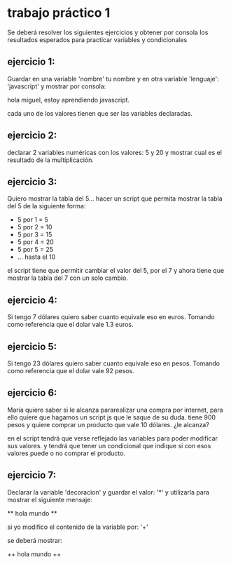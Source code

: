 # trabajo práctico 1

  Se deberá resolver los siguientes ejercicios y obtener por consola los resultados esperados para practicar variables y condicionales
  
## ejercicio 1:

Guardar en una variable 'nombre' tu nombre y en otra variable 'lenguaje': 'javascript' y mostrar por consola:

hola miguel, estoy aprendiendo javascript.

cada uno de los valores tienen que ser las variables declaradas.

## ejercicio 2:

declarar 2 variables numéricas con los valores: 5 y 20 y mostrar cual es el resultado de la multiplicación.

## ejercicio 3:

Quiero mostrar la tabla del 5... hacer un script que permita mostrar la tabla del 5 de la siguiente  forma:

- 5 por 1 = 5
- 5 por 2 = 10
- 5 por 3 = 15
- 5 por 4 = 20
- 5 por 5 = 25
- ... hasta el 10

el script tiene que permitir cambiar el valor del 5, por el 7 y ahora tiene que mostrar la tabla del 7 con un solo cambio.

## ejercicio 4:

Si tengo 7 dólares  quiero saber cuanto equivale eso en euros. Tomando como referencia que el dolar vale 1.3 euros.

## ejercicio 5:

Si tengo 23 dólares  quiero saber cuanto equivale eso en pesos. Tomando como referencia que el dolar vale 92 pesos.

## ejercicio 6:

María quiere saber si le alcanza pararealizar una compra por internet, para ello quiere que hagamos un script js que le saque de su duda.
tiene 900 pesos y quiere comprar un producto que vale 10 dólares. ¿le alcanza?

en el script tendrá que verse reflejado las variables para poder modificar sus valores.
y tendrá que tener un condicional que indique si con esos valores puede o no comprar el producto.

## ejercicio 7:

Declarar la variable 'decoracion' y guardar el valor: '*' y utilizarla para mostrar el siguiente mensaje:

** hola mundo **

si yo modifico el contenido de la variable por: '+'

se deberá mostrar:

++ hola mundo ++
